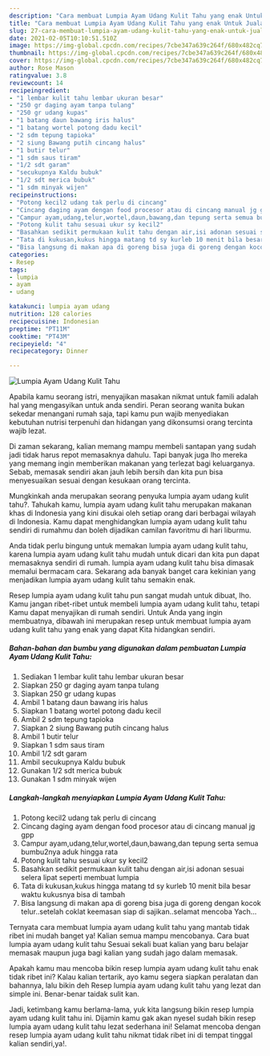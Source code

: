 ```yaml
---
description: "Cara membuat Lumpia Ayam Udang Kulit Tahu yang enak Untuk Jualan"
title: "Cara membuat Lumpia Ayam Udang Kulit Tahu yang enak Untuk Jualan"
slug: 27-cara-membuat-lumpia-ayam-udang-kulit-tahu-yang-enak-untuk-jualan
date: 2021-02-05T10:10:51.510Z
image: https://img-global.cpcdn.com/recipes/7cbe347a639c264f/680x482cq70/lumpia-ayam-udang-kulit-tahu-foto-resep-utama.jpg
thumbnail: https://img-global.cpcdn.com/recipes/7cbe347a639c264f/680x482cq70/lumpia-ayam-udang-kulit-tahu-foto-resep-utama.jpg
cover: https://img-global.cpcdn.com/recipes/7cbe347a639c264f/680x482cq70/lumpia-ayam-udang-kulit-tahu-foto-resep-utama.jpg
author: Rose Mason
ratingvalue: 3.8
reviewcount: 14
recipeingredient:
- "1 lembar kulit tahu lembar ukuran besar"
- "250 gr daging ayam tanpa tulang"
- "250 gr udang kupas"
- "1 batang daun bawang iris halus"
- "1 batang wortel potong dadu kecil"
- "2 sdm tepung tapioka"
- "2 siung Bawang putih cincang halus"
- "1 butir telur"
- "1 sdm saus tiram"
- "1/2 sdt garam"
- "secukupnya Kaldu bubuk"
- "1/2 sdt merica bubuk"
- "1 sdm minyak wijen"
recipeinstructions:
- "Potong kecil2 udang tak perlu di cincang"
- "Cincang daging ayam dengan food procesor atau di cincang manual jg gpp"
- "Campur ayam,udang,telur,wortel,daun,bawang,dan tepung serta semua bumbu2nya aduk hingga rata"
- "Potong kulit tahu sesuai ukur sy kecil2"
- "Basahkan sedikit permukaan kulit tahu dengan air,isi adonan sesuai selera lipat seperti membuat lumpia"
- "Tata di kukusan,kukus hingga matang td sy kurleb 10 menit bila besar waktu kukusnya bisa di tambah"
- "Bisa langsung di makan apa di goreng bisa juga di goreng dengan kocok telur..setelah coklat keemasan siap di sajikan..selamat mencoba Yach..."
categories:
- Resep
tags:
- lumpia
- ayam
- udang

katakunci: lumpia ayam udang 
nutrition: 128 calories
recipecuisine: Indonesian
preptime: "PT11M"
cooktime: "PT43M"
recipeyield: "4"
recipecategory: Dinner

---
```



![Lumpia Ayam Udang Kulit Tahu](https://img-global.cpcdn.com/recipes/7cbe347a639c264f/680x482cq70/lumpia-ayam-udang-kulit-tahu-foto-resep-utama.jpg)

Apabila kamu seorang istri, menyajikan masakan nikmat untuk famili adalah hal yang mengasyikan untuk anda sendiri. Peran seorang  wanita bukan sekedar menangani rumah saja, tapi kamu pun wajib menyediakan kebutuhan nutrisi terpenuhi dan hidangan yang dikonsumsi orang tercinta wajib lezat.

Di zaman  sekarang, kalian memang mampu membeli santapan yang sudah jadi tidak harus repot memasaknya dahulu. Tapi banyak juga lho mereka yang memang ingin memberikan makanan yang terlezat bagi keluarganya. Sebab, memasak sendiri akan jauh lebih bersih dan kita pun bisa menyesuaikan sesuai dengan kesukaan orang tercinta. 



Mungkinkah anda merupakan seorang penyuka lumpia ayam udang kulit tahu?. Tahukah kamu, lumpia ayam udang kulit tahu merupakan makanan khas di Indonesia yang kini disukai oleh setiap orang dari berbagai wilayah di Indonesia. Kamu dapat menghidangkan lumpia ayam udang kulit tahu sendiri di rumahmu dan boleh dijadikan camilan favoritmu di hari liburmu.

Anda tidak perlu bingung untuk memakan lumpia ayam udang kulit tahu, karena lumpia ayam udang kulit tahu mudah untuk dicari dan kita pun dapat memasaknya sendiri di rumah. lumpia ayam udang kulit tahu bisa dimasak memalui bermacam cara. Sekarang ada banyak banget cara kekinian yang menjadikan lumpia ayam udang kulit tahu semakin enak.

Resep lumpia ayam udang kulit tahu pun sangat mudah untuk dibuat, lho. Kamu jangan ribet-ribet untuk membeli lumpia ayam udang kulit tahu, tetapi Kamu dapat menyajikan di rumah sendiri. Untuk Anda yang ingin membuatnya, dibawah ini merupakan resep untuk membuat lumpia ayam udang kulit tahu yang enak yang dapat Kita hidangkan sendiri.

<!--inarticleads1-->

##### Bahan-bahan dan bumbu yang digunakan dalam pembuatan Lumpia Ayam Udang Kulit Tahu:

1. Sediakan 1 lembar kulit tahu lembar ukuran besar
1. Siapkan 250 gr daging ayam tanpa tulang
1. Siapkan 250 gr udang kupas
1. Ambil 1 batang daun bawang iris halus
1. Siapkan 1 batang wortel potong dadu kecil
1. Ambil 2 sdm tepung tapioka
1. Siapkan 2 siung Bawang putih cincang halus
1. Ambil 1 butir telur
1. Siapkan 1 sdm saus tiram
1. Ambil 1/2 sdt garam
1. Ambil secukupnya Kaldu bubuk
1. Gunakan 1/2 sdt merica bubuk
1. Gunakan 1 sdm minyak wijen




<!--inarticleads2-->

##### Langkah-langkah menyiapkan Lumpia Ayam Udang Kulit Tahu:

1. Potong kecil2 udang tak perlu di cincang
1. Cincang daging ayam dengan food procesor atau di cincang manual jg gpp
1. Campur ayam,udang,telur,wortel,daun,bawang,dan tepung serta semua bumbu2nya aduk hingga rata
1. Potong kulit tahu sesuai ukur sy kecil2
1. Basahkan sedikit permukaan kulit tahu dengan air,isi adonan sesuai selera lipat seperti membuat lumpia
1. Tata di kukusan,kukus hingga matang td sy kurleb 10 menit bila besar waktu kukusnya bisa di tambah
1. Bisa langsung di makan apa di goreng bisa juga di goreng dengan kocok telur..setelah coklat keemasan siap di sajikan..selamat mencoba Yach...




Ternyata cara membuat lumpia ayam udang kulit tahu yang mantab tidak ribet ini mudah banget ya! Kalian semua mampu mencobanya. Cara buat lumpia ayam udang kulit tahu Sesuai sekali buat kalian yang baru belajar memasak maupun juga bagi kalian yang sudah jago dalam memasak.

Apakah kamu mau mencoba bikin resep lumpia ayam udang kulit tahu enak tidak ribet ini? Kalau kalian tertarik, ayo kamu segera siapkan peralatan dan bahannya, lalu bikin deh Resep lumpia ayam udang kulit tahu yang lezat dan simple ini. Benar-benar taidak sulit kan. 

Jadi, ketimbang kamu berlama-lama, yuk kita langsung bikin resep lumpia ayam udang kulit tahu ini. Dijamin kamu gak akan nyesel sudah bikin resep lumpia ayam udang kulit tahu lezat sederhana ini! Selamat mencoba dengan resep lumpia ayam udang kulit tahu nikmat tidak ribet ini di tempat tinggal kalian sendiri,ya!.

